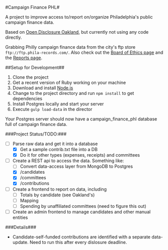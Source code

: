 #Campaign Finance PHL#

A project to improve access to/report on/organize Philadelphia's public campaign finance data.

Based on <a href='http://opendisclosure.io' target='_blank'>Open Disclosure Oakland</a>, but currently not using any code directly.

Grabbing Philly campaign finance data from the city's ftp store `ftp://ftp.phila-records.com/`. Also check out the <a href='http://www.phila.gov/ethicsboard/campaignfinance/Pages/default.aspx' target='_blank'>Board of Ethics page</a> and the <a href='http://www.phila.gov/records/campaignfinance/CampaignFinance.html' target='_blank'>Reports page</a>.

##Setup for Development##
1. Clone the project
2. Get a recent version of Ruby working on your machine
3. Download and install <a href='http://nodejs.org/' target='_blank'>Node.js</a>
4. Change to the project directory and run `npm install` to get dependencies
5. Install Postgres locally and start your server
6. Execute `gulp load-data` in the director

Your Postgres server should now have a campaign_finance_phl database full of campaign finance data.

###Project Status/TODO:###

- [ ] Parse raw data and get it into a database
	- [x] Get a sample contrib.txt file into a DB
	- [x] Do it for other types (expenses, receipts) and committees
- [ ] Create a REST api to access the data. Something like:
	- [ ] Convert data-access layer from MongoDB to Postgres
	- [x] /candidates
	- [x] /committees
	- [x] /contributions
- [ ] Create a frontend to report on data, including
	- [ ] Totals by candidate (see Oakland's)
	- [ ] Mapping
	- [ ] Spending by unaffiliated committees (need to figure this out)
- [ ] Create an admin frontend to manage candidates and other manual entities

###Details###

- Candidate-self-funded contributions are identified with a separate data-update. Need to run this after every dislosure deadline.
